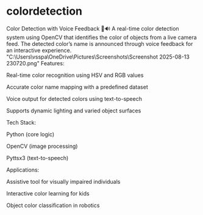 # colordetection
Color Detection with Voice Feedback 🎨🔊
A real-time color detection system using OpenCV that identifies the color of objects from a live camera feed. The detected color’s name is announced through voice feedback for an interactive experience.
"C:\Users\vsspa\OneDrive\Pictures\Screenshots\Screenshot 2025-08-13 230720.png"
Features:

Real-time color recognition using HSV and RGB values

Accurate color name mapping with a predefined dataset

Voice output for detected colors using text-to-speech

Supports dynamic lighting and varied object surfaces

Tech Stack:

Python (core logic)

OpenCV (image processing)

Pyttsx3 (text-to-speech)

Applications:

Assistive tool for visually impaired individuals

Interactive color learning for kids

Object color classification in robotics
